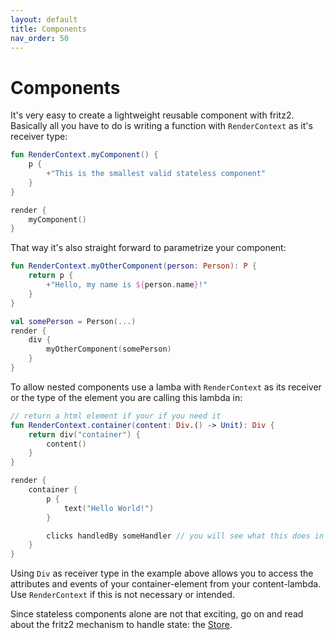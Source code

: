 ```yaml
---
layout: default
title: Components
nav_order: 50
---
```

# Components

It's very easy to create a lightweight reusable component with fritz2. Basically all you have to do is writing a function with `RenderContext` as it's receiver type:

```kotlin
fun RenderContext.myComponent() {
    p {
        +"This is the smallest valid stateless component"
    }
}

render {
    myComponent()
}
```

That way it's also straight forward to parametrize your component:

```kotlin
fun RenderContext.myOtherComponent(person: Person): P {
    return p {
        +"Hello, my name is ${person.name}!"
    }
}

val somePerson = Person(...)
render {
    div {
        myOtherComponent(somePerson)
    }
}
```

To allow nested components use a lamba with `RenderContext` as its receiver or the type of the element you are calling this lambda in:
```kotlin
// return a html element if your if you need it
fun RenderContext.container(content: Div.() -> Unit): Div {
    return div("container") {
        content()
    }
}

render {
    container {
        p {
            text("Hello World!")
        }

        clicks handledBy someHandler // you will see what this does in the next chapter
    }
}
```

Using `Div` as receiver type in the example above allows you to access the attributes and events of your container-element from your content-lambda. Use `RenderContext` if this is not necessary or intended.

Since stateless components alone are not that exciting, go on and read about the fritz2 
mechanism to handle state: the [Store](Store.html).